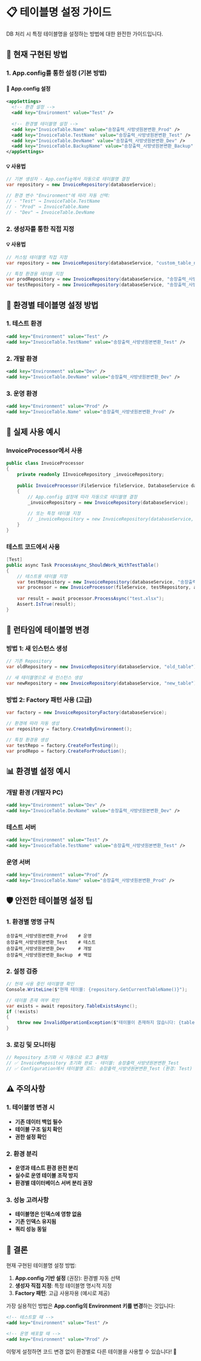 # 📋 테이블명 설정 가이드

DB 처리 시 특정 테이블명을 설정하는 방법에 대한 완전한 가이드입니다.

## 🎯 현재 구현된 방법

### 1. App.config를 통한 설정 (기본 방법)

#### 📁 App.config 설정
```xml
<appSettings>
  <!-- 환경 설정 -->
  <add key="Environment" value="Test" />
  
  <!-- 환경별 테이블명 설정 -->
  <add key="InvoiceTable.Name" value="송장출력_사방넷원본변환_Prod" />        <!-- 운영 환경 -->
  <add key="InvoiceTable.TestName" value="송장출력_사방넷원본변환_Test" />    <!-- 테스트 환경 -->
  <add key="InvoiceTable.DevName" value="송장출력_사방넷원본변환_Dev" />      <!-- 개발 환경 -->
  <add key="InvoiceTable.BackupName" value="송장출력_사방넷원본변환_Backup" /> <!-- 백업용 -->
</appSettings>
```

#### 💡 사용법
```csharp
// 기본 생성자 - App.config에서 자동으로 테이블명 결정
var repository = new InvoiceRepository(databaseService);

// 환경 변수 "Environment"에 따라 자동 선택:
// - "Test" → InvoiceTable.TestName
// - "Prod" → InvoiceTable.Name  
// - "Dev" → InvoiceTable.DevName
```

### 2. 생성자를 통한 직접 지정

#### 💡 사용법
```csharp
// 커스텀 테이블명 직접 지정
var repository = new InvoiceRepository(databaseService, "custom_table_name");

// 특정 환경용 테이블 지정
var prodRepository = new InvoiceRepository(databaseService, "송장출력_사방넷원본변환_Prod");
var testRepository = new InvoiceRepository(databaseService, "송장출력_사방넷원본변환_Test");
```

## 🔧 환경별 테이블명 설정 방법

### 1. 테스트 환경
```xml
<add key="Environment" value="Test" />
<add key="InvoiceTable.TestName" value="송장출력_사방넷원본변환_Test" />
```

### 2. 개발 환경
```xml
<add key="Environment" value="Dev" />
<add key="InvoiceTable.DevName" value="송장출력_사방넷원본변환_Dev" />
```

### 3. 운영 환경
```xml
<add key="Environment" value="Prod" />
<add key="InvoiceTable.Name" value="송장출력_사방넷원본변환_Prod" />
```

## 🎯 실제 사용 예시

### InvoiceProcessor에서 사용
```csharp
public class InvoiceProcessor
{
    private readonly IInvoiceRepository _invoiceRepository;
    
    public InvoiceProcessor(FileService fileService, DatabaseService databaseService, ApiService apiService)
    {
        // App.config 설정에 따라 자동으로 테이블명 결정
        _invoiceRepository = new InvoiceRepository(databaseService);
        
        // 또는 특정 테이블 지정
        // _invoiceRepository = new InvoiceRepository(databaseService, "특정테이블명");
    }
}
```

### 테스트 코드에서 사용
```csharp
[Test]
public async Task ProcessAsync_ShouldWork_WithTestTable()
{
    // 테스트용 테이블 지정
    var testRepository = new InvoiceRepository(databaseService, "송장출력_사방넷원본변환_Test");
    var processor = new InvoiceProcessor(fileService, testRepository, apiService);
    
    var result = await processor.ProcessAsync("test.xlsx");
    Assert.IsTrue(result);
}
```

## 🔄 런타임에 테이블명 변경

### 방법 1: 새 인스턴스 생성
```csharp
// 기존 Repository
var oldRepository = new InvoiceRepository(databaseService, "old_table");

// 새 테이블명으로 새 인스턴스 생성
var newRepository = new InvoiceRepository(databaseService, "new_table");
```

### 방법 2: Factory 패턴 사용 (고급)
```csharp
var factory = new InvoiceRepositoryFactory(databaseService);

// 환경에 따라 자동 생성
var repository = factory.CreateByEnvironment();

// 특정 환경용 생성
var testRepo = factory.CreateForTesting();
var prodRepo = factory.CreateForProduction();
```

## 📊 환경별 설정 예시

### 개발 환경 (개발자 PC)
```xml
<add key="Environment" value="Dev" />
<add key="InvoiceTable.DevName" value="송장출력_사방넷원본변환_Dev" />
```

### 테스트 서버
```xml
<add key="Environment" value="Test" />
<add key="InvoiceTable.TestName" value="송장출력_사방넷원본변환_Test" />
```

### 운영 서버
```xml
<add key="Environment" value="Prod" />
<add key="InvoiceTable.Name" value="송장출력_사방넷원본변환_Prod" />
```

## 🛡️ 안전한 테이블명 설정 팁

### 1. 환경별 명명 규칙
```
송장출력_사방넷원본변환_Prod    # 운영
송장출력_사방넷원본변환_Test    # 테스트  
송장출력_사방넷원본변환_Dev     # 개발
송장출력_사방넷원본변환_Backup  # 백업
```

### 2. 설정 검증
```csharp
// 현재 사용 중인 테이블명 확인
Console.WriteLine($"현재 테이블: {repository.GetCurrentTableName()}");

// 테이블 존재 여부 확인
var exists = await repository.TableExistsAsync();
if (!exists)
{
    throw new InvalidOperationException($"테이블이 존재하지 않습니다: {tableName}");
}
```

### 3. 로깅 및 모니터링
```csharp
// Repository 초기화 시 자동으로 로그 출력됨
// ✅ InvoiceRepository 초기화 완료 - 테이블: 송장출력_사방넷원본변환_Test
// ✅ Configuration에서 테이블명 로드: 송장출력_사방넷원본변환_Test (환경: Test)
```

## ⚠️ 주의사항

### 1. 테이블명 변경 시
- **기존 데이터 백업 필수**
- **테이블 구조 일치 확인**
- **권한 설정 확인**

### 2. 환경 분리
- **운영과 테스트 환경 완전 분리**
- **실수로 운영 테이블 조작 방지**
- **환경별 데이터베이스 서버 분리 권장**

### 3. 성능 고려사항
- **테이블명은 인덱스에 영향 없음**
- **기존 인덱스 유지됨**
- **쿼리 성능 동일**

## 🎉 결론

현재 구현된 테이블명 설정 방법:

1. **App.config 기반 설정** (권장): 환경별 자동 선택
2. **생성자 직접 지정**: 특정 테이블명 명시적 지정
3. **Factory 패턴**: 고급 사용자용 (예시로 제공)

가장 실용적인 방법은 **App.config의 Environment 키를 변경**하는 것입니다:

```xml
<!-- 테스트할 때 -->
<add key="Environment" value="Test" />

<!-- 운영 배포할 때 -->
<add key="Environment" value="Prod" />
```

이렇게 설정하면 코드 변경 없이 환경별로 다른 테이블을 사용할 수 있습니다! 🚀